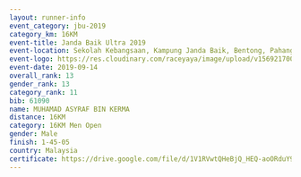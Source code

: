 ```yaml
---
layout: runner-info 
event_category: jbu-2019 
category_km: 16KM 
event-title: Janda Baik Ultra 2019 
event-location: Sekolah Kebangsaan, Kampung Janda Baik, Bentong, Pahang, Malaysia 
event-logo: https://res.cloudinary.com/raceyaya/image/upload/v1569217009/logo/janda-baik_vch1pc.jpg 
event-date: 2019-09-14
overall_rank: 13
gender_rank: 13
category_rank: 11
bib: 61090
name: MUHAMAD ASYRAF BIN KERMA
distance: 16KM
category: 16KM Men Open
gender: Male
finish: 1-45-05
country: Malaysia
certificate: https://drive.google.com/file/d/1V1RVwtQHeBjQ_HEQ-aoORduY9vGF9MP9/view?usp=sharing
---
```


